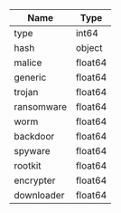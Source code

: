 | Name       | Type    |
|------------|---------|
| type       | int64   |
| hash       | object  |
| malice     | float64 |
| generic    | float64 |
| trojan     | float64 |
| ransomware | float64 |
| worm       | float64 |
| backdoor   | float64 |
| spyware    | float64 |
| rootkit    | float64 |
| encrypter  | float64 |
| downloader | float64 |
